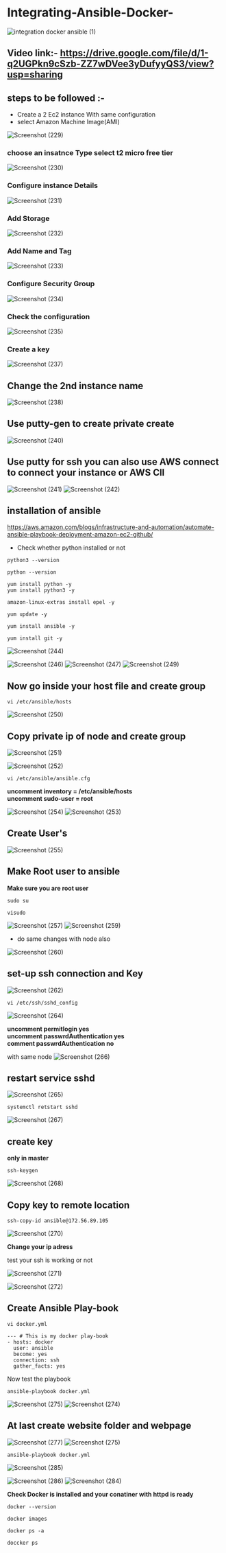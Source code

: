 # Integrating-Ansible-Docker-

![integration docker ansible (1)](https://user-images.githubusercontent.com/63963025/146724182-062a8fcc-8edc-48c7-99a7-1483bf0280ca.png)

## Video link:- https://drive.google.com/file/d/1-q2UGPkn9cSzb-ZZ7wDVee3yDufyyQS3/view?usp=sharing

## steps to be followed :- 
- Create a 2 Ec2 instance With same configuration 
- select Amazon Machine Image(AMI)

![Screenshot (229)](https://user-images.githubusercontent.com/63963025/146743683-54fd5e58-4bb4-4b68-9d91-c564e55caf78.png)

### choose an insatnce Type select t2 micro free tier

![Screenshot (230)](https://user-images.githubusercontent.com/63963025/146743837-2382f19b-431e-41a1-adf2-9fa8b0ab8ffe.png)

### Configure instance  Details 

![Screenshot (231)](https://user-images.githubusercontent.com/63963025/146744036-8e18ff65-dd84-4f33-9853-6b5219cee985.png)

### Add Storage
![Screenshot (232)](https://user-images.githubusercontent.com/63963025/146744119-269ae352-4398-4df6-b29d-a24755ef0049.png)

### Add Name and Tag 
![Screenshot (233)](https://user-images.githubusercontent.com/63963025/146744181-00505c67-dbd9-42b1-8d9f-d16f2fc10df8.png)

### Configure Security Group
![Screenshot (234)](https://user-images.githubusercontent.com/63963025/146744259-b080b886-56a0-4efa-8179-911595e035e5.png)

### Check the configuration
![Screenshot (235)](https://user-images.githubusercontent.com/63963025/146744368-e7bc4085-1431-41dc-9493-e2918d4097af.png)

### Create a key 
![Screenshot (237)](https://user-images.githubusercontent.com/63963025/146744424-9c0624ca-fe6f-4c1b-be5a-3f10a9ba03f8.png)

## Change the 2nd instance name 
![Screenshot (238)](https://user-images.githubusercontent.com/63963025/146744814-20b488c9-2811-4694-82c8-0683009a8d14.png)

## Use putty-gen to create private create

![Screenshot (240)](https://user-images.githubusercontent.com/63963025/146744972-c071ad19-0528-4033-96c3-97470b3f756a.png)

## Use putty for ssh you can also use AWS connect to connect your instance or AWS ClI
![Screenshot (241)](https://user-images.githubusercontent.com/63963025/146745132-da5ae7c6-51c5-4146-8383-e6985491924b.png)
![Screenshot (242)](https://user-images.githubusercontent.com/63963025/146745168-4910f35e-a868-4164-a276-fe83b9052064.png)

## installation of ansible 
https://aws.amazon.com/blogs/infrastructure-and-automation/automate-ansible-playbook-deployment-amazon-ec2-github/
- Check whether python installed or not
```
python3 --version
```
```
python --version
```
```
yum install python -y
yum install python3 -y
```

```
amazon-linux-extras install epel -y
```
```
yum update -y
```
```
yum install ansible -y
```
```
yum install git -y
```
![Screenshot (244)](https://user-images.githubusercontent.com/63963025/146745950-02d86acd-6db9-45bf-a26d-e54deba5960a.png)

![Screenshot (246)](https://user-images.githubusercontent.com/63963025/146745993-5783aabf-e2af-45a9-bcf0-27f37e903e76.png)
![Screenshot (247)](https://user-images.githubusercontent.com/63963025/146746017-be6044e8-843f-4185-9f62-7a47a4df0577.png)
![Screenshot (249)](https://user-images.githubusercontent.com/63963025/146746035-994c2243-3d64-4284-9f53-655f9ee1290d.png)


## Now go inside your host file and create group 
```
vi /etc/ansible/hosts
```
![Screenshot (250)](https://user-images.githubusercontent.com/63963025/146746150-87c0c595-58b0-49bc-8cfb-0c8c27e939b2.png)

## Copy private ip of node and create group 
![Screenshot (251)](https://user-images.githubusercontent.com/63963025/146746299-a40c908f-f3d4-498b-a2cb-0f91a3ffb4eb.png)

![Screenshot (252)](https://user-images.githubusercontent.com/63963025/146746354-7494eb75-3c4e-4a50-b856-a9e7a1f8cb07.png)

```
vi /etc/ansible/ansible.cfg
```

<b>uncomment inventory = /etc/ansible/hosts<br>
uncomment sudo-user = root<br></b>

![Screenshot (254)](https://user-images.githubusercontent.com/63963025/146746689-a7b1c6c4-98ea-405b-8803-a4ccc459297a.png)
![Screenshot (253)](https://user-images.githubusercontent.com/63963025/146746693-f15f5f79-3b84-4ad8-af33-35a8c2f60725.png)

## Create User's 
![Screenshot (255)](https://user-images.githubusercontent.com/63963025/146746765-675e14f6-d04e-4daf-8c9f-5cc88f312656.png)

## Make Root user to ansible 

<b> Make sure you are root user</b>
```
sudo su
```
```
visudo
```

![Screenshot (257)](https://user-images.githubusercontent.com/63963025/146746987-1b898e34-8a78-4e51-9edc-56e2cb46a38d.png)
![Screenshot (259)](https://user-images.githubusercontent.com/63963025/146747370-0aafcd20-323a-4569-8e26-890a386c9538.png)

- do same changes with node also 

![Screenshot (260)](https://user-images.githubusercontent.com/63963025/146747460-74146afc-aa91-4462-91a9-096f80d397bd.png)

## set-up ssh connection and Key


![Screenshot (262)](https://user-images.githubusercontent.com/63963025/146747581-7426aec3-440f-4c75-85c8-1a5651b5be8e.png)

```
vi /etc/ssh/sshd_config
```
![Screenshot (264)](https://user-images.githubusercontent.com/63963025/146747813-cfc22d59-4aec-4edc-ba0c-95c1b466c713.png)

<b>uncomment permitlogin yes<br>
uncomment passwrdAuthentication yes<br>
comment passwrdAuthentication no<br></b>

with same node 
![Screenshot (266)](https://user-images.githubusercontent.com/63963025/146748182-971ab660-d224-4289-8e18-ef8ca44611ae.png)

## restart service sshd 
![Screenshot (265)](https://user-images.githubusercontent.com/63963025/146748080-498d7b04-b0e8-4657-9cff-b1e1dffc636c.png)

```
systemctl retstart sshd 
```

![Screenshot (267)](https://user-images.githubusercontent.com/63963025/146748261-f0a35a08-25fa-4f71-b484-92143fd4145e.png)


## create key 
<b> only in master </b>

```
ssh-keygen
```

![Screenshot (268)](https://user-images.githubusercontent.com/63963025/146748481-73ff797b-3f04-4b14-a31a-abe1d54eb32e.png)


## Copy key to remote location
```
ssh-copy-id ansible@172.56.89.105
```
![Screenshot (270)](https://user-images.githubusercontent.com/63963025/146764595-968962e6-e377-4205-ae00-39a3eecb8201.png)

<b>Change your ip adress</b>

test your ssh is working or not 

![Screenshot (271)](https://user-images.githubusercontent.com/63963025/146764647-7d31ea01-b25c-4554-a838-15b45071f50d.png)

![Screenshot (272)](https://user-images.githubusercontent.com/63963025/146764676-9ba5bbc6-cc4d-4062-8621-be827ee7a300.png)

## Create Ansible Play-book 

```
vi docker.yml
```

```
--- # This is my docker play-book
- hosts: docker
  user: ansible
  become: yes
  connection: ssh
  gather_facts: yes
  ```
  Now test the playbook
  ```
  ansible-playbook docker.yml
  ```
  ![Screenshot (275)](https://user-images.githubusercontent.com/63963025/146765183-c7f48587-fd71-4659-8e3d-45b86bfff33a.png)
![Screenshot (274)](https://user-images.githubusercontent.com/63963025/146765185-f7a50f96-59c0-484d-b5ab-1da2d9eafe90.png)

## At last create website folder and webpage

  ![Screenshot (277)](https://user-images.githubusercontent.com/63963025/146765273-62a578ca-06ff-4bfb-b0fb-7946a236c49a.png)
![Screenshot (275)](https://user-images.githubusercontent.com/63963025/146765279-816daab2-c275-47ed-a12e-62999793f75a.png)
```
ansible-playbook docker.yml
```

![Screenshot (285)](https://user-images.githubusercontent.com/63963025/146765374-68141e86-87c7-4f0d-a972-39db5e502d2d.png)

![Screenshot (286)](https://user-images.githubusercontent.com/63963025/146765451-5925fce6-928b-4e77-9905-d3cc08b101c7.png)
![Screenshot (284)](https://user-images.githubusercontent.com/63963025/146765452-beb3b3ac-5fd6-4248-88ad-8fcc806cd1ed.png)


<b> Check Docker is installed and your conatiner with httpd is ready </b>
```
docker --version

docker images 

docker ps -a

doccker ps 
```
